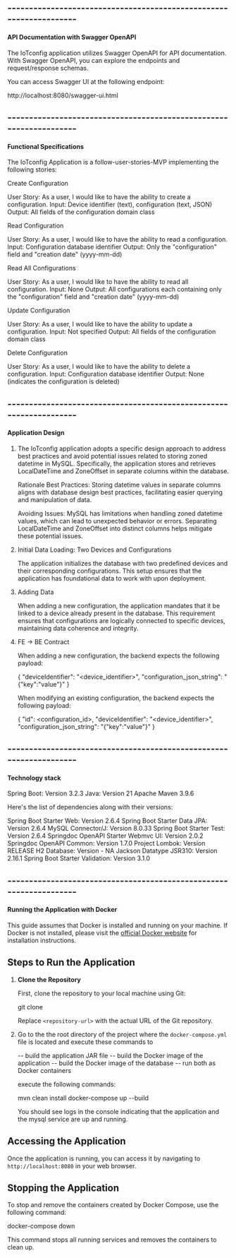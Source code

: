 ## ------------------------------------------------------------------- ##

#### API Documentation with Swagger OpenAPI

The IoTconfig application utilizes Swagger OpenAPI for API documentation. With Swagger OpenAPI, you can explore the
endpoints and request/response schemas.

You can access Swagger UI at the following endpoint:

http://localhost:8080/swagger-ui.html

## ------------------------------------------------------------------- ##

#### Functional Specifications

The IoTconfig Application is a follow-user-stories-MVP implementing the following stories:

Create Configuration

User Story: As a user, I would like to have the ability to create a configuration.
Input: Device identifier (text), configuration (text, JSON)
Output: All fields of the configuration domain class

Read Configuration

User Story: As a user, I would like to have the ability to read a configuration.
Input: Configuration database identifier
Output: Only the "configuration" field and "creation date" (yyyy-mm-dd)

Read All Configurations

User Story: As a user, I would like to have the ability to read all configuration.
Input: None
Output: All configurations each containing only the "configuration" field and "creation date" (yyyy-mm-dd)

Update Configuration

User Story: As a user, I would like to have the ability to update a configuration.
Input: Not specified
Output: All fields of the configuration domain class

Delete Configuration

User Story: As a user, I would like to have the ability to delete a configuration.
Input: Configuration database identifier
Output: None (indicates the configuration is deleted)

## ------------------------------------------------------------------- ##

#### Application Design

1. The IoTconfig application adopts a specific design approach to address best practices and avoid potential issues
   related to storing zoned datetime in MySQL. Specifically, the application stores and retrieves LocalDateTime and
   ZoneOffset in separate columns within the database.

   Rationale
   Best Practices: Storing datetime values in separate columns aligns with database design best practices, facilitating
   easier querying and manipulation of data.

   Avoiding Issues: MySQL has limitations when handling zoned datetime values, which can lead to unexpected behavior or
   errors. Separating LocalDateTime and ZoneOffset into distinct columns helps mitigate these potential issues.

2. Initial Data Loading: Two Devices and Configurations

   The application initializes the database with two predefined devices and their corresponding configurations. This
   setup ensures that the application has foundational data to work with upon deployment.

3. Adding Data

   When adding a new configuration, the application mandates that it be linked to a device
   already present in the database. This requirement ensures that configurations are logically connected to specific
   devices, maintaining data coherence and integrity.

4. FE -> BE Contract

   When adding a new configuration, the backend expects the following payload:

   {
   "deviceIdentifier": "<device_identifier>",
   "configuration_json_string": "{\"key\":\"value\"}"
   }

   When modifying an existing configuration, the backend expects the following payload:

   {
   "id": <configuration_id>,
   "deviceIdentifier": "<device_identifier>",
   "configuration_json_string": "{\"key\":\"value\"}"
   }

## ------------------------------------------------------------------- ##

#### Technology stack

Spring Boot: Version 3.2.3
Java: Version 21
Apache Maven 3.9.6

Here's the list of dependencies along with their versions:

Spring Boot Starter Web: Version 2.6.4
Spring Boot Starter Data JPA: Version 2.6.4
MySQL Connector/J: Version 8.0.33
Spring Boot Starter Test: Version 2.6.4
Springdoc OpenAPI Starter Webmvc UI: Version 2.0.2
Springdoc OpenAPI Common: Version 1.7.0
Project Lombok: Version RELEASE
H2 Database: Version - NA
Jackson Datatype JSR310: Version 2.16.1
Spring Boot Starter Validation: Version 3.1.0

## ------------------------------------------------------------------- ##

#### Running the Application with Docker

This guide assumes that Docker is installed and running on your machine. If Docker is not installed, please visit
the [official Docker website](https://www.docker.com/get-started) for installation instructions.

## Steps to Run the Application

1. **Clone the Repository**

   First, clone the repository to your local machine using Git:

   git clone <repository-url>

   Replace `<repository-url>` with the actual URL of the Git repository.

2. Go to the the root directory of the project where the `docker-compose.yml` file is located and execute these commands
   to

   -- build the application JAR file
   -- build the Docker image of the application
   -- build the Docker image of the database
   -- run both as Docker containers

   execute the following commands:

   mvn clean install
   docker-compose up --build

   You should see logs in the console indicating that the application and the mysql service are up and running.

## Accessing the Application

Once the application is running, you can access it by navigating to `http://localhost:8080` in your web browser.

## Stopping the Application

To stop and remove the containers created by Docker Compose, use the following command:

docker-compose down

This command stops all running services and removes the containers to clean up.


